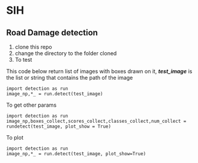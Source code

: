 # SIH
## Road Damage detection
1. clone this repo
2. change the directory to the folder cloned
3. To test

This code below return list of images with boxes drawn on it, ***test_image*** is the list or string that contains the path of the image
```
import detection as run
image_np,*_ = run.detect(test_image)
```
To get other params
```
import detection as run
image_np,boxes_collect,scores_collect,classes_collect,num_collect = rundetect(test_image, plot_show = True)
```

To plot 
```
import detection as run
image_np,*_ = run.detect(test_image, plot_show=True)
```

